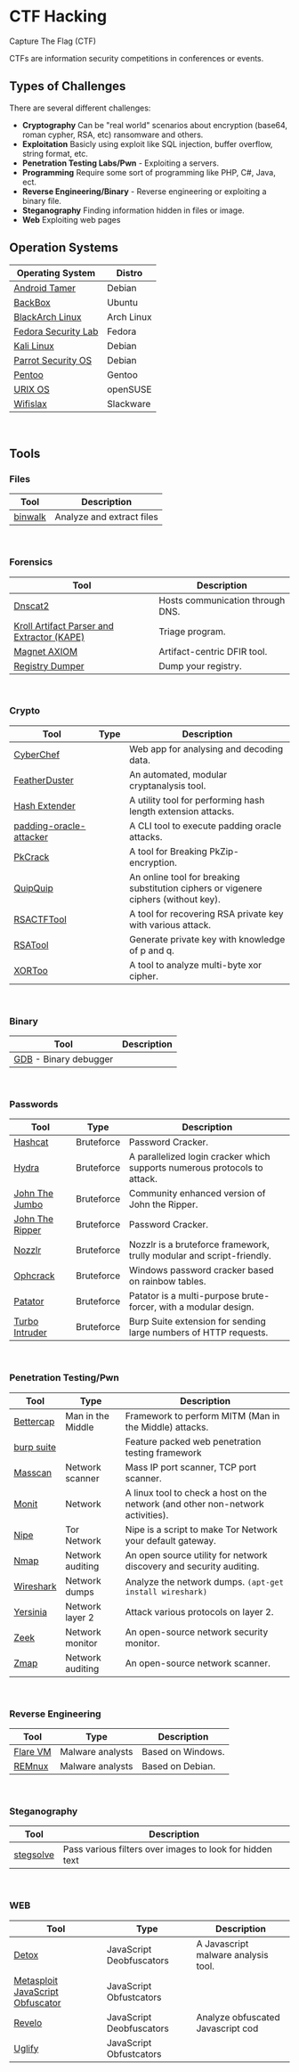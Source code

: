 # CTF Hacking
Capture The Flag (CTF)


CTFs are information security competitions in conferences or events.



## Types of Challenges

There are several different challenges:
 - **Cryptography** Can be "real world" scenarios about encryption (base64, roman cypher, RSA, etc) ransomware and others.
 - **Exploitation** Basicly using exploit like SQL injection, buffer overflow, string format, etc.
 - **Penetration Testing Labs/Pwn** - Exploiting a servers.
 - **Programming** Require some sort of programming like PHP, C#, Java, ect.
 - **Reverse Engineering/Binary** - Reverse engineering or exploiting a binary file.
 - **Steganography** Finding information hidden in files or image.
 - **Web** Exploiting web pages


## Operation Systems


| Operating System | Distro |
|---|---|
| [Android Tamer](https://androidtamer.com/) | Debian |
| [BackBox](https://backbox.org/) | Ubuntu|
| [BlackArch Linux](https://blackarch.org/) | Arch Linux |
| [Fedora Security Lab](https://labs.fedoraproject.org/security/) | Fedora |
| [Kali Linux](https://www.kali.org/)| Debian |
| [Parrot Security OS](https://www.parrotsec.org/) | Debian|
| [Pentoo](http://www.pentoo.ch/) | Gentoo|
| [URIX OS](http://urix.us/) | openSUSE |
| [Wifislax](http://www.wifislax.com/) | Slackware|

<br>

## Tools


### Files

| Tool | Description |
|--|--|
|[binwalk](https://github.com/ReFirmLabs/binwalk) | Analyze and extract files |

<br>

### Forensics

| Tool | Description |
|--|--|
|[Dnscat2](https://github.com/iagox86/dnscat2) | Hosts communication through DNS.|
|[Kroll Artifact Parser and Extractor (KAPE)](https://learn.duffandphelps.com/kape) |Triage program.|
|[Magnet AXIOM](https://www.magnetforensics.com/downloadaxiom) | Artifact-centric DFIR tool.|
|[Registry Dumper](http://www.kahusecurity.com/posts/registry_dumper_find_and_dump_hidden_registry_keys.html) | Dump your registry.|

<br>

### Crypto

| Tool | Type | Description |
|--|--|--|
|[CyberChef](https://gchq.github.io/CyberChef) |  | Web app for analysing and decoding data.|
|[FeatherDuster](https://github.com/nccgroup/featherduster) |  | An automated, modular cryptanalysis tool.|
|[Hash Extender](https://github.com/iagox86/hash_extender) |  | A utility tool for performing hash length extension attacks.|
|[padding-oracle-attacker](https://github.com/KishanBagaria/padding-oracle-attackerl) |  | A CLI tool to execute padding oracle attacks.|
|[PkCrack](https://www.unix-ag.uni-kl.de/~conrad/krypto/pkcrack.html) |  | A tool for Breaking PkZip-encryption.|
|[QuipQuip](https://quipqiup.com/) |  | An online tool for breaking substitution ciphers or vigenere ciphers (without key).|
|[RSACTFTool](https://github.com/Ganapati/RsaCtfTool) |  | A tool for recovering RSA private key with various attack.|
|[RSATool](https://github.com/ius/rsatool) |  | Generate private key with knowledge of p and q.|
|[XORToo](https://github.com/hellman/xortool) |  | A tool to analyze multi-byte xor cipher.|

<br>

### Binary

| Tool | Description |
|--|--|
|[GDB](https://www.gnu.org/software/gdb/) - Binary debugger |

<br>

### Passwords

| Tool | Type | Description |
|--|--|--|
|[Hashcat](https://hashcat.net/hashcat/) | Bruteforce |Password Cracker.|
|[Hydra](https://tools.kali.org/password-attacks/hydra) | Bruteforce |A parallelized login cracker which supports numerous protocols to attack.|
|[John The Jumbo](https://github.com/magnumripper/JohnTheRipper) | Bruteforce |Community enhanced version of John the Ripper.|
|[John The Ripper](http://www.openwall.com/john/) | Bruteforce |Password Cracker.|
|[Nozzlr](https://github.com/intrd/nozzlr) | Bruteforce |Nozzlr is a bruteforce framework, trully modular and script-friendly.|
|[Ophcrack](http://ophcrack.sourceforge.net/) | Bruteforce |Windows password cracker based on rainbow tables.|
|[Patator](https://github.com/lanjelot/patator) | Bruteforce |Patator is a multi-purpose brute-forcer, with a modular design.|
|[Turbo Intruder](https://portswigger.net/research/turbo-intruder-embracing-the-billion-request-attack) | Bruteforce |Burp Suite extension for sending large numbers of HTTP requests.|

<br>

### Penetration Testing/Pwn

| Tool | Type |Description |
|--|--|--|  
|[Bettercap](https://github.com/bettercap/bettercap) | Man in the Middle |Framework to perform MITM (Man in the Middle) attacks.|
|[burp suite](https://portswigger.net/burp) | | Feature packed web penetration testing framework |
| [Masscan](https://github.com/robertdavidgraham/masscan) | Network scanner | Mass IP port scanner, TCP port scanner.|
| [Monit](https://linoxide.com/monitoring-2/monit-linux/) |Network  | A linux tool to check a host on the network (and other non-network activities).|
| [Nipe](https://github.com/GouveaHeitor/nipe) | Tor Network | Nipe is a script to make Tor Network your default gateway.|
| [Nmap](https://nmap.org/)| Network auditing | An open source utility for network discovery and security auditing.|
| [Wireshark](https://www.wireshark.org/) | Network dumps | Analyze the network dumps. `(apt-get install wireshark)`|
| [Yersinia](https://github.com/tomac/yersinia)| Network layer 2 | Attack various protocols on layer 2.|
| [Zeek](https://www.zeek.org) | Network monitor | An open-source network security monitor.|
| [Zmap](https://zmap.io/) | Network auditing | An open-source network scanner.|

<br>

### Reverse Engineering

| Tool | Type | Description |
|--|--|--|  
|[Flare VM](https://github.com/fireeye/flare-vm/) | Malware analysts | Based on Windows.|
|[REMnux](https://remnux.org/) | Malware analysts | Based on Debian.|

<br>

### Steganography

| Tool | Description |
|--|--|
|[stegsolve](http://www.caesum.com/handbook/Stegsolve.jar) | Pass various filters over images to look for hidden text |

<br>

### WEB

| Tool | Type | Description |
|--|--|--|
|[Detox](http://relentless-coding.org/projects/jsdetox/install) | JavaScript Deobfuscators | A Javascript malware analysis tool.
|[Metasploit JavaScript Obfuscator](https://github.com/rapid7/metasploit-framework/wiki/How-to-obfuscate-JavaScript-in-Metasploit) | JavaScript Obfustcators | |
|[Revelo](http://www.kahusecurity.com/posts/revelo_javascript_deobfuscator.html) | JavaScript Deobfuscators | Analyze obfuscated Javascript cod
|[Uglify](https://github.com/mishoo/UglifyJS) | JavaScript Obfustcators | |

<br>




